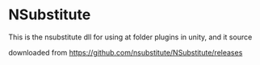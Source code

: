 # NSubstitute

This is the nsubstitute dll for using at folder plugins in unity, and it source

downloaded from https://github.com/nsubstitute/NSubstitute/releases